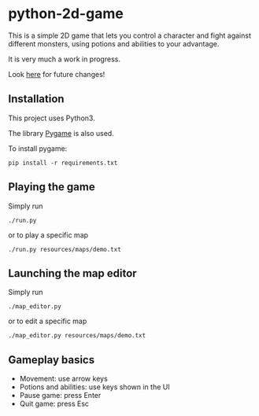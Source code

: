 # python-2d-game

This is a simple 2D game that lets you control a character and fight against 
different monsters, using potions and abilities to your advantage.

It is very much a work in progress.

Look [here](todo.md) for future changes!

## Installation

This project uses Python3. 
 
The library [Pygame](https://www.pygame.org) is also used. 

To install pygame:
```
pip install -r requirements.txt
```

## Playing the game

Simply run
```
./run.py
```
or to play a specific map
```
./run.py resources/maps/demo.txt
```

## Launching the map editor

Simply run
```
./map_editor.py
```
or to edit a specific map
```
./map_editor.py resources/maps/demo.txt
```

## Gameplay basics

* Movement: use arrow keys
* Potions and abilities: use keys shown in the UI
* Pause game: press Enter
* Quit game: press Esc
